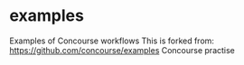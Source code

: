 # examples

Examples of Concourse workflows
This is forked from: https://github.com/concourse/examples
Concourse practise
